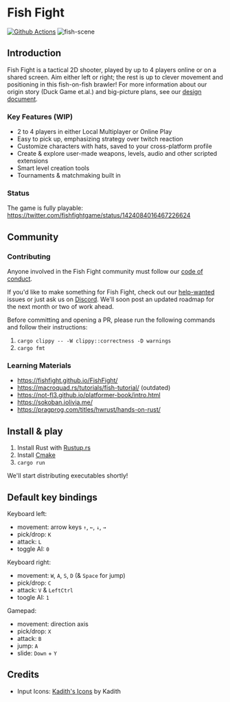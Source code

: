# Fish Fight

[![Github Actions](https://github.com/fishfight/fish2/workflows/Compilation%20check/badge.svg)](https://github.com/fishfight/fish2/actions?query=workflow%3A)
![fish-scene](https://user-images.githubusercontent.com/583842/132137745-ee1f4565-bd75-4d56-b040-234a259ed2b7.gif)

## Introduction

Fish Fight is a tactical 2D shooter, played by up to 4 players online or on a shared screen. Aim either left or right; the rest is up to clever movement and positioning in this fish-on-fish brawler! For more information about our origin story (Duck Game et.al.) and big-picture plans, see our [design document](https://www.notion.so/erlendsh/Fish-Fight-1647ed74217e4e38a59bd28f4f5bc81a).

### Key Features (WIP)

- 2 to 4 players in either Local Multiplayer or Online Play
- Easy to pick up, emphasizing strategy over twitch reaction
- Customize characters with hats, saved to your cross-platform profile
- Create & explore user-made weapons, levels, audio and other scripted extensions
- Smart level creation tools
- Tournaments & matchmaking built in

### Status

The game is fully playable: \
https://twitter.com/fishfightgame/status/1424084016467226624

## Community

### Contributing

Anyone involved in the Fish Fight community must follow our [code of conduct](https://github.com/fishfight/FishFight/blob/main/CODE_OF_CONDUCT.md).

If you'd like to make something for Fish Fight, check out our [help-wanted](https://github.com/fishfight/FishFight/labels/help%20wanted) issues or just ask us on [Discord](https://discord.gg/4smxjcheE5). We'll soon post an updated roadmap for the next month or two of work ahead.

Before committing and opening a PR, please run the following commands and follow their instructions:
1. `cargo clippy -- -W clippy::correctness -D warnings`
2. `cargo fmt`

### Learning Materials
- https://fishfight.github.io/FishFight/
- https://macroquad.rs/tutorials/fish-tutorial/ (outdated)
- https://not-fl3.github.io/platformer-book/intro.html
- https://sokoban.iolivia.me/
- https://pragprog.com/titles/hwrust/hands-on-rust/

## Install & play

1. Install Rust with [Rustup.rs](https://rustup.rs/)
2. Install [Cmake](https://cmake.org/download/)
3. `cargo run`

We'll start distributing executables shortly!

## Default key bindings

Keyboard left:
- movement: arrow keys `↑`, `←`, `↓`, `→`
- pick/drop: `K`
- attack: `L`
- toggle AI: `0`

Keyboard right:
- movement: `W`, `A`, `S`, `D` (& `Space` for jump)
- pick/drop: `C`
- attack: `V` & `LeftCtrl`
- toogle AI: `1`

Gamepad:
- movement: direction axis
- pick/drop: `X`
- attack: `B`
- jump: `A`
- slide: `Down` + `Y`

## Credits

- Input Icons: [Kadith's Icons](https://kadith.itch.io/kadiths-free-icons) by Kadith

